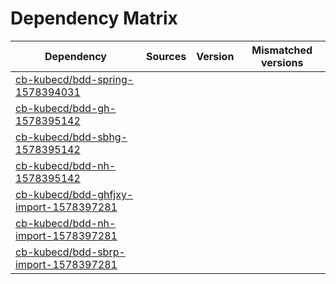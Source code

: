 # Dependency Matrix

Dependency | Sources | Version | Mismatched versions
---------- | ------- | ------- | -------------------
[cb-kubecd/bdd-spring-1578394031](https://github.com/cb-kubecd/bdd-spring-1578394031.git) |  | []() | 
[cb-kubecd/bdd-gh-1578395142](https://github.com/cb-kubecd/bdd-gh-1578395142.git) |  | []() | 
[cb-kubecd/bdd-sbhg-1578395142](https://github.com/cb-kubecd/bdd-sbhg-1578395142.git) |  | []() | 
[cb-kubecd/bdd-nh-1578395142](https://github.com/cb-kubecd/bdd-nh-1578395142.git) |  | []() | 
[cb-kubecd/bdd-ghfjxy-import-1578397281](https://github.com/cb-kubecd/bdd-ghfjxy-import-1578397281.git) |  | []() | 
[cb-kubecd/bdd-nh-import-1578397281](https://github.com/cb-kubecd/bdd-nh-import-1578397281.git) |  | []() | 
[cb-kubecd/bdd-sbrp-import-1578397281](https://github.com/cb-kubecd/bdd-sbrp-import-1578397281.git) |  | []() | 
